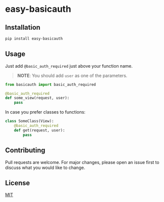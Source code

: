 # easy-basicauth


## Installation
```bash
pip install easy-basicauth
```

## Usage
Just add `@basic_auth_required` just above your function name.
> **NOTE**: You should add `user` as one of the parameters.
```python
from basicauth import basic_auth_required

@basic_auth_required
def some_view(request, user):
    pass
```

In case you prefer classes to functions:
```python
class SomeClass(View):
    @basic_auth_required
    def get(request, user):
        pass
```



## Contributing
Pull requests are welcome. For major changes, please open an issue first to discuss what you would like to change.



## License
[MIT](https://github.com/bichanna/django-basicauth/blob/master/LICENSE)

